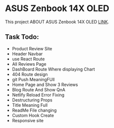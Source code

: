 # ASUS Zenbook 14X OLED

This project ABOUT  ASUS Zenbook 14X OLED  [LINK](https://programminghero-a9.netlify.app/).

## Task Todo:

* Product Review Site 
* Header Navbar 
* use React Route
* All Reviews Page
* DashBoard Route Where displaying Chart
* 404 Route design
* git Push MeaningFUll 
* Home Page and Show 3 Reviews 
* Blog Route And Show QnA
* Netlify Reload Error Fixing
* Destructuring Props
* Title Meaning Full
* ReadMe File changing
* Custom Hook Create
* Responsive site
